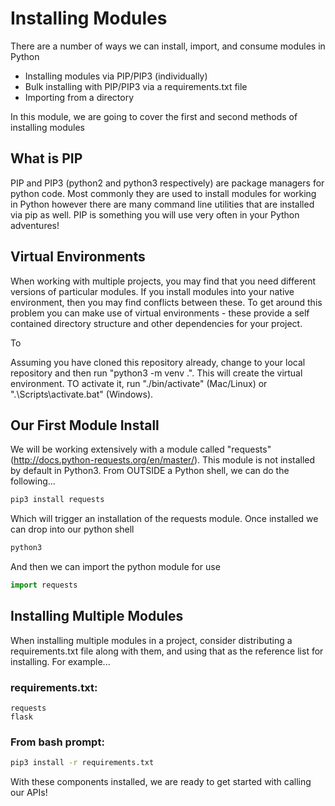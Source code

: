# Installing Modules

There are a number of ways we can install, import, and consume modules in Python

* Installing modules via PIP/PIP3 (individually)
* Bulk installing with PIP/PIP3 via a requirements.txt file
* Importing from a directory

In this module, we are going to cover the first and second methods of installing modules

## What is PIP

PIP and PIP3  (python2 and python3 respectively) are package managers for python code. Most commonly they are used to install modules for working in Python however there are many command line utilities that are installed via pip as well. PIP is something you will use very often in your Python adventures!

## Virtual Environments
When working with multiple projects, you may find that you need different versions of particular modules. If you install modules into your native environment, then you may find conflicts between these. To get around this problem you can make use of virtual environments - these provide a self contained directory structure and other dependencies for your project.

To

Assuming you have cloned this repository already, change to your local repository and then run "python3 -m venv .". This will create the virtual environment. TO activate it, run "./bin/activate" (Mac/Linux) or ".\Scripts\activate.bat" (Windows).


## Our First Module Install

We will be working extensively with a module called "requests" (http://docs.python-requests.org/en/master/). This module is not installed by default in Python3. From OUTSIDE a Python shell, we can do the following...

```bash
pip3 install requests
```

Which will trigger an installation of the requests module. Once installed we can drop into our python shell

```bash
python3
```

And then we can import the python module for use

```python
import requests
```

## Installing Multiple Modules

When installing multiple modules in a project, consider distributing a requirements.txt file along with them, and using that as the reference list for installing. For example...

### requirements.txt:

```text
requests
flask
```

### From bash prompt:
```bash
pip3 install -r requirements.txt
```

With these components installed, we are ready to get started with calling our APIs!